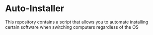 # Auto-Installer
This repository contains a script that allows you to automate installing certain software when switching computers regardless of the OS
